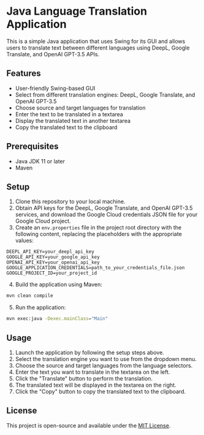 Java Language Translation Application
=====================================

This is a simple Java application that uses Swing for its GUI and allows users to translate text between different languages using DeepL, Google Translate, and OpenAI GPT-3.5 APIs.

Features
--------

-   User-friendly Swing-based GUI
-   Select from different translation engines: DeepL, Google Translate, and OpenAI GPT-3.5
-   Choose source and target languages for translation
-   Enter the text to be translated in a textarea
-   Display the translated text in another textarea
-   Copy the translated text to the clipboard

Prerequisites
-------------

-   Java JDK 11 or later
-   Maven

Setup
-----

1.  Clone this repository to your local machine.
2.  Obtain API keys for the DeepL, Google Translate, and OpenAI GPT-3.5 services, and download the Google Cloud credentials JSON file for your Google Cloud project.
3.  Create an `env.properties` file in the project root directory with the following content, replacing the placeholders with the appropriate values:

```
DEEPL_API_KEY=your_deepl_api_key
GOOGLE_API_KEY=your_google_api_key
OPENAI_API_KEY=your_openai_api_key
GOOGLE_APPLICATION_CREDENTIALS=path_to_your_credentials_file.json
GOOGLE_PROJECT_ID=your_project_id
```

4.  Build the application using Maven:

```bash
mvn clean compile
```

5.  Run the application:

```bash
mvn exec:java -Dexec.mainClass="Main"
```

Usage
-----

1.  Launch the application by following the setup steps above.
2.  Select the translation engine you want to use from the dropdown menu.
3.  Choose the source and target languages from the language selectors.
4.  Enter the text you want to translate in the textarea on the left.
5.  Click the "Translate" button to perform the translation.
6.  The translated text will be displayed in the textarea on the right.
7.  Click the "Copy" button to copy the translated text to the clipboard.

License
-------

This project is open-source and available under the [MIT License](https://chat.openai.com/chat/LICENSE).